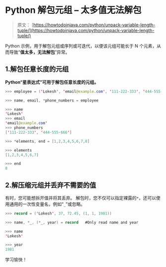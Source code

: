# Python 解包元组 – 太多值无法解包

> 原文： [https://howtodoinjava.com/python/unpack-variable-length-tuple/](https://howtodoinjava.com/python/unpack-variable-length-tuple/)

Python 示例，用于解包元组或序列或可迭代，以便该元组可能长于 N 个元素，从而导致“**值太多，无法解包**”异常。

## 1.解包任意长度的元组

**Python“星表达式”可用于解包任意长度的元组。**

```java
>>> employee = ('Lokesh', 'email@example.com', '111-222-333', '444-555-666')

>>> name, email, *phone_numbers = employee

>>> name
'Lokesh'
>>> email
'email@example.com'
>>> phone_numbers
['111-222-333', '444-555-666']

```

```java
>>> *elements, end = [1,2,3,4,5,6,7,8]

>>> elements
[1,2,3,4,5,6,7]

>>> end
8

```

## 2.解压缩元组并丢弃不需要的值

有时，您可能想拆开值并将其丢弃。 解包时，您不仅可以指定裸露的`*`，还可以使用通用的一次性变量名，例如“`_`”或忽略。

```java
>>> record = ('Lokesh', 37, 72.45, (1, 1, 1981))

>>> name, *_, (*_, year) = record	#Only read name and year

>>> name
'Lokesh'

>>> year
1981

```

学习愉快！